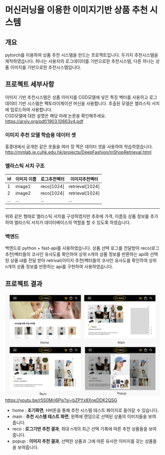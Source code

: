 # 머신러닝을 이용한 이미지기반 상품 추천 시스템
## 개요
pytorch를 이용하여 상품 추천 시스템을 만드는 프로젝트입니다. 두가지 추천시스템을 제작하였습니다. 하나는 사용자의 로그데이터를 기반으로한 추천시스템, 다른 하나는 상품 이미지를 기반으로한 추천시스템입니다. 

## 프로젝트 세부사항
이미지 기반 추천시스템은 상품 이미지를 CGD모델에 넣은 특징 벡터를 사용하고 로그데이터 기반 시스템은 팩토라이제이션 머신을 사용합니다. 추출된 모델은 엘라스틱 서치에 업로드하여 사용합니다. <br>
CGD모델에 대한 설명은 해당 아래 논문을 확인해주세요. <br>
https://arxiv.org/pdf/1903.10663v4.pdf <br>

### 이미지 추천 모델 학습용 데이터 셋
홍콩대에서 공개한 같은 옷들을 여러 장 찍은 데이터 셋을 사용하여 학습하였습니다.
http://mmlab.ie.cuhk.edu.hk/projects/DeepFashion/InShopRetrieval.html

### 엘라스틱 서치 구조
|id|이미지 이름|로그추천벡터|이미지추천벡터|
|---|---|---|---|
|1|image1|reco[1024]|retrieval[1024]|
|2|image2|reco[1024]|retrieval[1024]|
|...|...|...|...|
---
위와 같은 형태로 엘라스틱 서치를 구성하였지만 추후에 가격, 이름등 상품 정보를 추가하여 엘라스틱 서치가 데이터베이스의 역할을 할 수 있도록 하였습니다.
### 백엔드 
백엔드로 python + fast-api를 사용하였습니다. 상품 선택 로그를 전달받아 reco(로그추천)벡터들의 코사인 유사도를 확인하여 상위 n개의 상품 정보를 반환하는 api와 선택된 상품 id를 전달 받아 retrival(이미지 추천)벡터들의 코사인 유사도를 확인하여 상위 n개의 상품 정보를 반환하는 api를 구현하여 사용하였습니다.

## 프로젝트 결과
![result](./image/web.png)
https://youtu.be/r5S0Mri6Pjs?si=bZPYx8XneDDK2QSG
* home : **초기화면**, H버튼을 통해 추천 시스템 테스트 페이지로 들어갈 수 있습니다.
* main : **추천 시스템 테스트 화면**, 왼쪽에 랜덤으로 선택된 상품의 이미지들을 보여줍니다.
* reco : **로그기반 추천 결과**, 최대 n개의 최근 선택 기록에 따른 추천 상품들을 보여줍니다. 
* popup : **이미지 추천 결과**, 선택한 상품과 그에 따른 유사한 이미지를 갖는 상품들을 보여줍니다.

